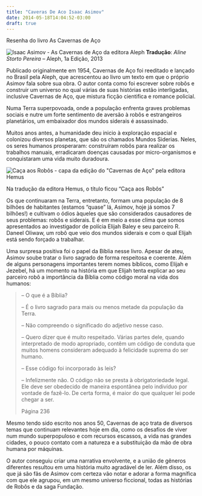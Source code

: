 ```yaml
---
title: "Caveras De Aco Isaac Asimov"
date: 2014-05-18T14:04:52-03:00
draft: true
---
```


Resenha do livro As Cavernas de Aço

![Isaac Asimov - As Cavernas de Aço da editora Aleph](/images/cavernas-de-aco-capa-aleph.jpg)
**Tradução**: *Aline Storto Pereira* – Aleph, 1a Edição, 2013

Publicado originalmente em 1954, Cavernas de Aço foi reeditado e lançado no Brasil pela Aleph, que acrescentou ao livro um texto em que o próprio Asimov fala sobre sua obra. O autor conta como foi escrever sobre robôs e construir um universo no qual várias de suas histórias estão interligadas, inclusive Cavernas de Aço, que mistura ficção cientifica e romance policial.

Numa Terra superpovoada, onde a população enfrenta graves problemas sociais e nutre um forte sentimento de aversão à robôs e estrangeiros planetários, um embaixador dos mundos siderais é assassinado.

Muitos anos antes, a humanidade deu inicio à exploração espacial e colonizou diversos planetas, que são os chamados Mundos Siderias. Neles, os seres humanos prosperaram: construíram robôs para realizar os trabalhos manuais, erradicaram doenças causadas por micro-organismos e conquistaram uma vida muito duradoura.

![Caça aos Robôs - capa da edição do "Cavernas de Aço" pela editora Hemus](/images/cavernas-de-aco-capa-hemus.jpg)

Na tradução da editora Hemus, o título ficou “Caça aos Robôs”

Os que continuaram na Terra, entretanto, formam uma população de 8 bilhões de habitantes (estamos “quase” lá, Asimov, hoje já somos 7 bilhões!) e cultivam o ódios àqueles que são considerados causadores de seus problemas: robôs e siderais. E é em meio a esse clima que somos apresentados ao investigador de polícia Elijah Baley e seu parceiro R. Daneel Oliwaw, um robô que veio dos mundos siderais e com o qual Elijah está sendo forçado a trabalhar.

Uma surpresa positiva foi o papel da Bíblia nesse livro. Apesar de ateu, Asimov soube tratar o livro sagrado de forma respeitosa e coerente. Além de alguns personagens importantes terem nomes bíblicos, como Elijah e Jezebel,  há um momento na história em que Elijah tenta explicar ao seu parceiro robô a importância da Bíblia como código moral na vida dos humanos:

> – O que é a Bíblia?
>
> – É o livro sagrado para mais ou menos metade da população da Terra.
>
> – Não compreendo o significado do adjetivo nesse caso.
>
> – Quero dizer que é muito respeitado. Várias partes dele, quando interpretado de modo apropriado, contêm um código de conduta que muitos homens consideram adequado à felicidade suprema do ser humano.
>
> – Esse código foi incorporado às leis?
>
> – Infelizmente não. O código não se presta à obrigatoriedade legal. Ele deve ser obedecido de maneira espontânea pelo indivíduo por vontade de fazê-lo. De certa forma, é maior do que qualquer lei pode chegar a ser.
>
> Página 236

Mesmo tendo sido escrito nos anos 50, Cavernas de aço trata de diversos temas que continuam relevantes hoje em dia, como os desafios de viver num mundo superpopuloso e com recursos escassos, a vida nas grandes cidades, o pouco contato com a natureza e a substituição da mão de obra humana por máquinas.

O autor conseguiu criar uma narrativa envolvente, e a união de gêneros diferentes resultou em uma história muito agradável de ler. Além disso, os que já são fãs de Asimov com certeza vão notar e adorar a forma magnífica com que ele agrupou, em um mesmo universo ficcional, todas as histórias de Robôs e da saga Fundação.
